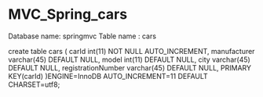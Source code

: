 # MVC_Spring_cars

Database name: springmvc
Table name : cars

create table cars ( 
carId int(11) NOT NULL AUTO_INCREMENT,
manufacturer varchar(45) DEFAULT NULL,
model int(11) DEFAULT NULL,
city varchar(45) DEFAULT NULL,
registrationNumber varchar(45) DEFAULT NULL,
PRIMARY KEY(carId) 
)ENGINE=InnoDB AUTO_INCREMENT=11 DEFAULT CHARSET=utf8;
